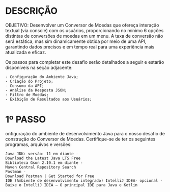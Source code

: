 # DESCRIÇÃO
OBJETIVO: Desenvolver um Conversor de Moedas que ofereça interação textual (via console) com os usuários, proporcionando no mínimo 6 opções distintas de conversões de moedas em um menu. A taxa de conversão não será estática, mas sim dinamicamente obtida por meio de uma API, garantindo dados precisos e em tempo real para uma experiência mais atualizada e eficaz.

Os passos para completar este desafio serão detalhados a seguir e estarão disponíveis na seção adjacente:

    - Configuração do Ambiente Java;
    - Criação do Projeto;
    - Consumo da API;
    - Análise da Resposta JSON;
    - Filtro de Moedas;
    - Exibição de Resultados aos Usuários;
    
# 1º PASSO
onfiguração do ambiente de desenvolvimento Java para o nosso desafio de construção do Conversor de Moedas. Certifique-se de ter os seguintes programas, arquivos e versões:

    Java JDK: versão: 11 em diante -
    Download the Latest Java LTS Free
    Biblioteca Gson 2.10.1 em diante -
    Maven Central Repository Search
    Postman -
    Download Postman | Get Started for Free
    IDE (Ambiente de desenvolvimento integrado) IntelliJ IDEA- opcional -
    Baixe o IntelliJ IDEA – O principal IDE para Java e Kotlin
